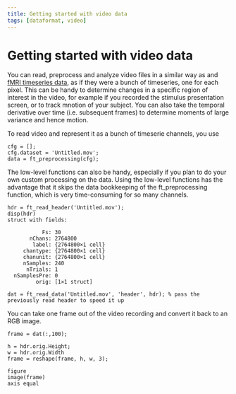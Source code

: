 ```yaml
---
title: Getting started with video data
tags: [dataformat, video]
---
```


# Getting started with video data

You can read, preprocess and analyze video files in a similar way as and [fMRI timeseries data](/getting_started/fmri/), as if they were a bunch of timeseries, one for each pixel. This can be handy to determine changes in a specific region of interest in the video, for example if you recorded the stimulus presentation screen, or to track mnotion of your subject. You can also take the temporal derivative over time (i.e. subsequent frames) to determine moments of large variance and hence motion.

To read video and represent it as a bunch of timeserie channels, you use

    cfg = [];
    cfg.dataset = 'Untitled.mov';
    data = ft_preprocessing(cfg);

The low-level functions can also be handy, especially if you plan to do your own custom processing on the data. Using the low-level functions has the advantage that it skips the data bookkeeping of the ft_preprocessing function, which is very time-consuming for so many channels.

    hdr = ft_read_header('Untitled.mov');
    disp(hdr)
    struct with fields:

               Fs: 30
           nChans: 2764800
            label: {2764800×1 cell}
         chantype: {2764800×1 cell}
         chanunit: {2764800×1 cell}
         nSamples: 240
          nTrials: 1
      nSamplesPre: 0
             orig: [1×1 struct]

    dat = ft_read_data('Untitled.mov', 'header', hdr); % pass the previously read header to speed it up
    
You can take one frame out of the video recording and convert it back to an RGB image.

    frame = dat(:,100);

    h = hdr.orig.Height;
    w = hdr.orig.Width
    frame = reshape(frame, h, w, 3);
    
    figure
    image(frame)
    axis equal
